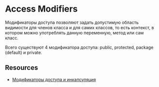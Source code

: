 # Access Modifiers

Модификаторы доступа позволяют задать допустимую область видимости для членов класса и для самих классов, то есть контекст, в котором можно употреблять данную переменную, метод или сам класс.

Всего существуют 4 модификатора доступа: public, protected, package (default) и private.
## Resources

* [Модификаторы доступа и инкапсуляция](https://metanit.com/java/tutorial/3.3.php)

